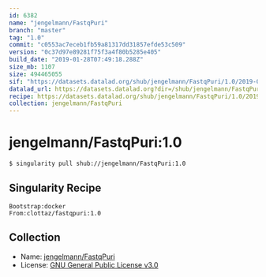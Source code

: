 ```yaml
---
id: 6382
name: "jengelmann/FastqPuri"
branch: "master"
tag: "1.0"
commit: "c0553ac7eceb1fb59a81317dd31857efde53c509"
version: "0c37d97e89281f75f3a4f80b5285e405"
build_date: "2019-01-28T07:49:18.288Z"
size_mb: 1107
size: 494465055
sif: "https://datasets.datalad.org/shub/jengelmann/FastqPuri/1.0/2019-01-28-c0553ac7-0c37d97e/0c37d97e89281f75f3a4f80b5285e405.simg"
datalad_url: https://datasets.datalad.org?dir=/shub/jengelmann/FastqPuri/1.0/2019-01-28-c0553ac7-0c37d97e/
recipe: https://datasets.datalad.org/shub/jengelmann/FastqPuri/1.0/2019-01-28-c0553ac7-0c37d97e/Singularity
collection: jengelmann/FastqPuri
---
```


# jengelmann/FastqPuri:1.0

```bash
$ singularity pull shub://jengelmann/FastqPuri:1.0
```

## Singularity Recipe

```singularity
Bootstrap:docker
From:clottaz/fastqpuri:1.0
```

## Collection

 - Name: [jengelmann/FastqPuri](https://github.com/jengelmann/FastqPuri)
 - License: [GNU General Public License v3.0](https://api.github.com/licenses/gpl-3.0)

